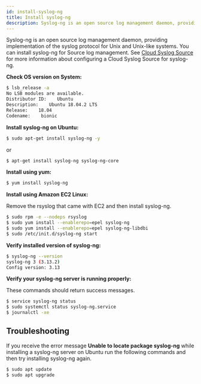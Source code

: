 ```yaml
---
id: install-syslog-ng
title: Install syslog-ng
description: Syslog-ng is an open source log management daemon, providing implementation of the syslog protocol for Unix and Unix-like systems. You can install syslog-ng for Source log management.
---
```




Syslog-ng is an open source log management daemon, providing implementation of the syslog protocol for Unix and Unix-like systems. You can install syslog-ng for Source log management. See [Cloud Syslog Source](/docs/send-data/hosted-collectors/cloud-syslog-source) for more information about configuring a Cloud Syslog Source for syslog-ng.

**Check OS version on System:**  

```bash
$ lsb_release -a
No LSB modules are available.
Distributor ID:    Ubuntu
Description:    Ubuntu 18.04.2 LTS
Release:    18.04
Codename:    bionic
```

**Install syslog-ng on Ubuntu:**

```bash
$ sudo apt-get install syslog-ng -y
```  

or 

```bash
$ apt-get install syslog-ng syslog-ng-core
```

**Install using yum:**  

```bash
$ yum install syslog-ng
```

**Install using Amazon EC2 Linux:**

Remove the rsyslog that came with EC2 and then install syslog-ng.  

```bash
$ sudo rpm -e --nodeps rsyslog
$ sudo yum install --enablerepo=epel syslog-ng
$ sudo yum install --enablerepo=epel syslog-ng-libdbi
$ sudo /etc/init.d/syslog-ng start
```

**Verify installed version of syslog-ng:**  

```bash
$ syslog-ng --version
syslog-ng 3 (3.13.2)
Config version: 3.13
```

**Verify your syslog-ng server is running properly:**

These commands should return success messages.   

```bash
$ service syslog-ng status
$ sudo systemctl status syslog-ng.service
$ journalctl -xe
```

## Troubleshooting

If you receive the error message **Unable to locate package syslog-ng** while installing a syslog-ng server on Ubuntu run the following commands and then try installing syslog-ng again.   

```bash
$ sudo apt update
$ sudo apt upgrade
```
